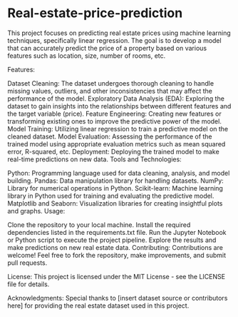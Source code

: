 # Real-estate-price-prediction
This project focuses on predicting real estate prices using machine learning techniques, specifically linear regression. The goal is to develop a model that can accurately predict the price of a property based on various features such as location, size, number of rooms, etc.

Features:

Dataset Cleaning: The dataset undergoes thorough cleaning to handle missing values, outliers, and other inconsistencies that may affect the performance of the model.
Exploratory Data Analysis (EDA): Exploring the dataset to gain insights into the relationships between different features and the target variable (price).
Feature Engineering: Creating new features or transforming existing ones to improve the predictive power of the model.
Model Training: Utilizing linear regression to train a predictive model on the cleaned dataset.
Model Evaluation: Assessing the performance of the trained model using appropriate evaluation metrics such as mean squared error, R-squared, etc.
Deployment: Deploying the trained model to make real-time predictions on new data.
Tools and Technologies:

Python: Programming language used for data cleaning, analysis, and model building.
Pandas: Data manipulation library for handling datasets.
NumPy: Library for numerical operations in Python.
Scikit-learn: Machine learning library in Python used for training and evaluating the predictive model.
Matplotlib and Seaborn: Visualization libraries for creating insightful plots and graphs.
Usage:

Clone the repository to your local machine.
Install the required dependencies listed in the requirements.txt file.
Run the Jupyter Notebook or Python script to execute the project pipeline.
Explore the results and make predictions on new real estate data.
Contributing:
Contributions are welcome! Feel free to fork the repository, make improvements, and submit pull requests.

License:
This project is licensed under the MIT License - see the LICENSE file for details.

Acknowledgments:
Special thanks to [insert dataset source or contributors here] for providing the real estate dataset used in this project.
